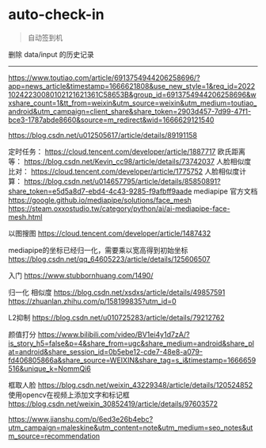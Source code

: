 # auto-check-in

> 自动签到机

删除 data/input 的历史记录

------

https://www.toutiao.com/article/6913754944206258696/?app=news_article&timestamp=1666621808&use_new_style=1&req_id=202210242230080102121621361C58653B&group_id=6913754944206258696&wxshare_count=1&tt_from=weixin&utm_source=weixin&utm_medium=toutiao_android&utm_campaign=client_share&share_token=2903d457-7d99-47f1-bce3-1787abde8660&source=m_redirect&wid=1666629121540

https://blog.csdn.net/u012505617/article/details/89191158


定时任务： https://cloud.tencent.com/developer/article/1887717
欧氏距离等： https://blog.csdn.net/Kevin_cc98/article/details/73742037
人脸相似度比对： https://cloud.tencent.com/developer/article/1775752
人脸相似度计算： https://blog.csdn.net/u014657795/article/details/85850891?share_token=e5d5a8d7-ebd4-4c43-9285-f9afbff9aade
mediapipe 官方文档 https://google.github.io/mediapipe/solutions/face_mesh
                    https://steam.oxxostudio.tw/category/python/ai/ai-mediapipe-face-mesh.html

以图搜图 https://cloud.tencent.com/developer/article/1487432

mediapipe的坐标已经归一化，需要乘以宽高得到初始坐标 https://blog.csdn.net/qq_64605223/article/details/125606507

入门 https://www.stubbornhuang.com/1490/

归一化 相似度 https://blog.csdn.net/xsdxs/article/details/49857591
            https://zhuanlan.zhihu.com/p/158199835?utm_id=0


L2抑制 https://blog.csdn.net/u010725283/article/details/79212762

颜值打分 https://www.bilibili.com/video/BV1ei4y1d7zA/?is_story_h5=false&p=4&share_from=ugc&share_medium=android&share_plat=android&share_session_id=0b5ebe12-cde7-48e8-a079-fd406805866a&share_source=WEIXIN&share_tag=s_i&timestamp=1666659516&unique_k=NommQi6


框取人脸 https://blog.csdn.net/weixin_43229348/article/details/120524852
使用opencv在视频上添加文字和标记框 https://blog.csdn.net/weixin_30852419/article/details/97603572


https://www.jianshu.com/p/6ed3e26b4ebc?utm_campaign=maleskine&utm_content=note&utm_medium=seo_notes&utm_source=recommendation